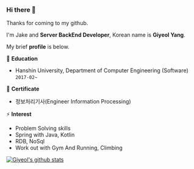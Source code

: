 ### Hi there 👋

Thanks for coming to my github.  

I'm Jake and **Server BackEnd Developer**, Korean name is **Giyeol Yang**.  

My brief **profile** is below.  

🏫 **Education**
- Hanshin University, Department of Computer Engineering (Software)  ```2017-02~```    

🌱 **Certificate**
- 정보처리기사(Engineer Information Processing)  

⚡ **Interest**
- Problem Solving skills   
- Spring with Java, Kotlin  
- RDB, NoSql  
- Work out with Gym And Running, Climbing  

[![Giyeol's github stats](https://github-readme-stats.vercel.app/api?username=yky03&theme=dark&show_icons=true)](https://github.com/anuraghazra/github-readme-stats)

<!--
**yky03/yky03** is a ✨ _special_ ✨ repository because its `README.md` (this file) appears on your GitHub profile.

Here are some ideas to get you started:

- 🔭 I’m currently working on ...
- 🌱 I’m currently learning ...
- 👯 I’m looking to collaborate on ...
- 🤔 I’m looking for help with ...
- 💬 Ask me about ...
- 📫 How to reach me: ...
- 😄 Pronouns: ...
- ⚡ Fun fact: ...
-->
